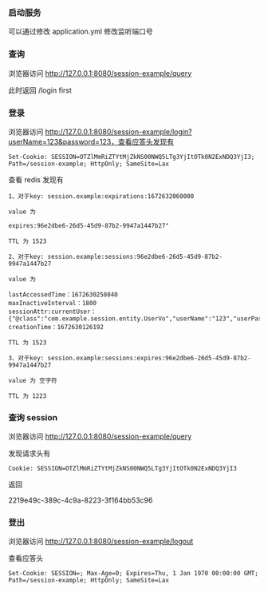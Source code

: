 
### 启动服务

可以通过修改 application.yml 修改监听端口号

### 查询

浏览器访问 http://127.0.0.1:8080/session-example/query

此时返回 /login first

### 登录

浏览器访问 http://127.0.0.1:8080/session-example/login?userName=123&password=123，查看应答头发现有 

`
Set-Cookie: SESSION=OTZlMmRiZTYtMjZkNS00NWQ5LTg3YjItOTk0N2ExNDQ3YjI3; Path=/session-example; HttpOnly; SameSite=Lax
`



查看 redis 发现有

```
1、对于key: session.example:expirations:1672632060000

value 为

expires:96e2dbe6-26d5-45d9-87b2-9947a1447b27"

TTL 为 1523

2、对于key: session.example:sessions:96e2dbe6-26d5-45d9-87b2-9947a1447b27

value 为

lastAccessedTime：1672630258040
maxInactiveInterval：1800
sessionAttr:currentUser：{"@class":"com.example.session.entity.UserVo","userName":"123","userPassword":"123"}
creationTime：1672630126192

TTL 为 1523

3、对于key: session.example:sessions:expires:96e2dbe6-26d5-45d9-87b2-9947a1447b27

value 为 空字符

TTL 为 1223

```

### 查询 session

浏览器访问 http://127.0.0.1:8080/session-example/query

发现请求头有

`
Cookie: SESSION=OTZlMmRiZTYtMjZkNS00NWQ5LTg3YjItOTk0N2ExNDQ3YjI3
`

返回

2219e49c-389c-4c9a-8223-3f164bb53c96

### 登出

浏览器访问 http://127.0.0.1:8080/session-example/logout

查看应答头

`
Set-Cookie: SESSION=; Max-Age=0; Expires=Thu, 1 Jan 1970 00:00:00 GMT; Path=/session-example; HttpOnly; SameSite=Lax
`